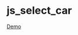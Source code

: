 # js_select_car

<a href="https://bogdan-m-i.github.io/js_select_car/dist/" target="_blank">Demo</a>
